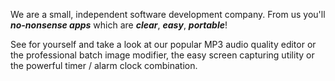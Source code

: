 We are a small, independent software development company. From us you'll __*no-nonsense apps*__ which are __*clear*__, __*easy*__, __*portable*__!

See for yourself and take a look at our popular MP3 audio quality editor or the professional batch image modifier, the easy screen capturing utility or the powerful timer / alarm clock combination.
